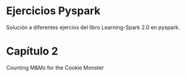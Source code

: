 # Ejercicios  Pyspark 
Solución a diferentes ejercios del libro  Learning-Spark 2.0  en pyspark.

# Capítulo 2
Counting M&Ms for the Cookie Monster

